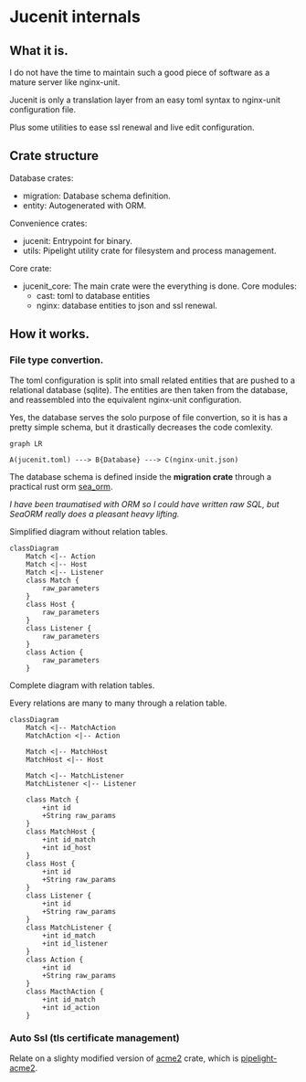 # Jucenit internals

## What it is.

I do not have the time to maintain such a good piece of software
as a mature server like nginx-unit.

Jucenit is only a translation layer from an easy toml syntax
to nginx-unit configuration file.

Plus some utilities to ease ssl renewal and live edit configuration.

## Crate structure

Database crates:

- migration: Database schema definition.
- entity: Autogenerated with ORM.

Convenience crates:

- jucenit: Entrypoint for binary.
- utils: Pipelight utility crate for filesystem and process management.

Core crate:

- jucenit_core: The main crate were the everything is done.
  Core modules:
  - cast: toml to database entities
  - nginx: database entities to json and ssl renewal.

## How it works.

### File type convertion.

The toml configuration is split into small related entities that are pushed to a relational database (sqlite).
The entities are then taken from the database,
and reassembled into the equivalent nginx-unit configuration.

Yes, the database serves the solo purpose of file convertion,
so it is has a pretty simple schema, but it drastically decreases the code comlexity.

```mermaid
graph LR

A(jucenit.toml) ---> B{Database} ---> C(nginx-unit.json)

```

The database schema is defined inside the **migration crate** through a practical rust orm
[sea_orm](https://www.sea-ql.org/SeaORM/docs/index/).

_I have been traumatised with ORM so I could have written raw SQL, but SeaORM really
does a pleasant heavy lifting._

Simplified diagram without relation tables.

```mermaid
classDiagram
    Match <|-- Action
    Match <|-- Host
    Match <|-- Listener
    class Match {
        raw_parameters
    }
    class Host {
        raw_parameters
    }
    class Listener {
        raw_parameters
    }
    class Action {
        raw_parameters
    }

```

Complete diagram with relation tables.

Every relations are many to many through a relation table.

```mermaid
classDiagram
    Match <|-- MatchAction
    MatchAction <|-- Action

    Match <|-- MatchHost
    MatchHost <|-- Host

    Match <|-- MatchListener
    MatchListener <|-- Listener

    class Match {
        +int id
        +String raw_params
    }
    class MatchHost {
        +int id_match
        +int id_host
    }
    class Host {
        +int id
        +String raw_params
    }
    class Listener {
        +int id
        +String raw_params
    }
    class MatchListener {
        +int id_match
        +int id_listener
    }
    class Action {
        +int id
        +String raw_params
    }
    class MacthAction {
        +int id_match
        +int id_action
    }
```

### Auto Ssl (tls certificate management)

Relate on a slighty modified version of [acme2](https://docs.rs/acme2/latest/acme2/) crate, which is
[pipelight-acme2](https://github.com/pipelight/acme2).
